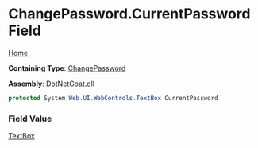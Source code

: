 # ChangePassword\.CurrentPassword Field

[Home](../../../../../README.md)

**Containing Type**: [ChangePassword](../README.md)

**Assembly**: DotNetGoat\.dll

```csharp
protected System.Web.UI.WebControls.TextBox CurrentPassword
```

### Field Value

[TextBox](https://docs.microsoft.com/en-us/dotnet/api/system.web.ui.webcontrols.textbox)

